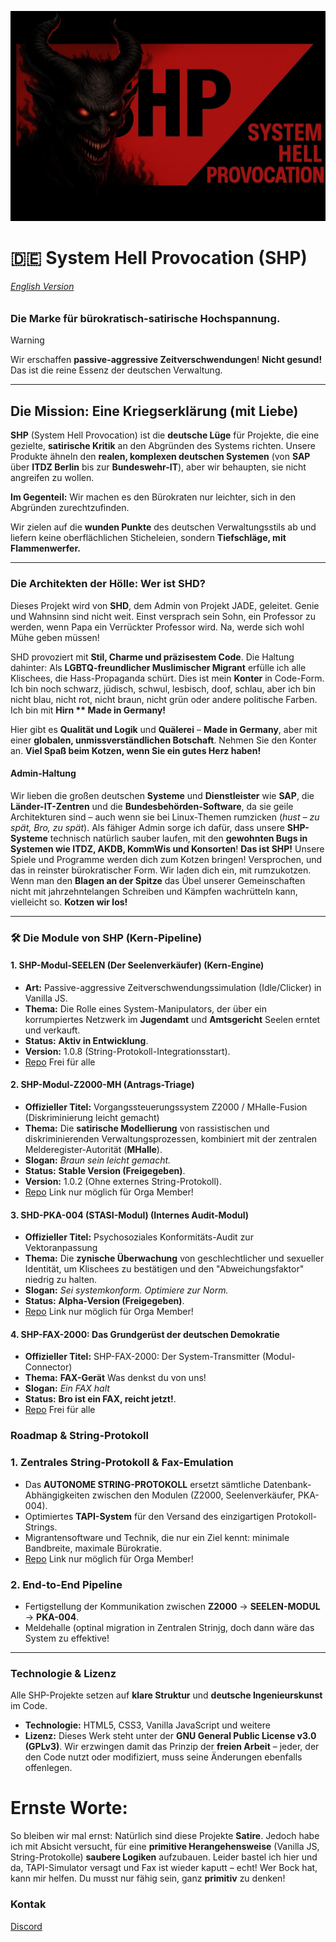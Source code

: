 

![SHP Games](git.webp)
# 🇩🇪 System Hell Provocation (SHP)

###### [English Version](english.md)
### Die Marke für bürokratisch-satirische Hochspannung.

> [!WARNING]
> Wir erschaffen **passive-aggressive Zeitverschwendungen**! **Nicht gesund!** Das ist die reine Essenz der deutschen Verwaltung.

---

## Die Mission: Eine Kriegserklärung (mit Liebe)

**SHP** (System Hell Provocation) ist die **deutsche Lüge** für Projekte, die eine gezielte, **satirische Kritik** an den Abgründen des Systems richten. Unsere Produkte ähneln den **realen, komplexen deutschen Systemen** (von **SAP** über **ITDZ Berlin** bis zur **Bundeswehr-IT**), aber wir behaupten, sie nicht angreifen zu wollen.

**Im Gegenteil:** Wir machen es den Bürokraten nur leichter, sich in den Abgründen zurechtzufinden.

Wir zielen auf die **wunden Punkte** des deutschen Verwaltungsstils ab und liefern keine oberflächlichen Sticheleien, sondern **Tiefschläge, mit Flammenwerfer.**

---

### Die Architekten der Hölle: Wer ist SHD?

Dieses Projekt wird von **SHD**, dem Admin von Projekt JADE, geleitet. Genie und Wahnsinn sind nicht weit. Einst versprach sein Sohn, ein Professor zu werden, wenn Papa ein Verrückter Professor wird. Na, 
werde sich wohl Mühe geben müssen!

SHD provoziert mit **Stil, Charme und präzisestem Code**. Die Haltung dahinter: Als **LGBTQ-freundlicher Muslimischer Migrant** erfülle ich alle Klischees, die Hass-Propaganda schürt. Dies ist mein **Konter** in Code-Form. Ich bin noch schwarz, jüdisch, schwul, lesbisch, doof, schlau, aber ich bin nicht blau, nicht rot, nicht braun, nicht grün oder andere politische Farben. Ich bin mit **Hirn ** Made in Germany!**

Hier gibt es **Qualität und Logik** und **Quälerei** – **Made in Germany**, aber mit einer **globalen, unmissverständlichen Botschaft**. Nehmen Sie den Konter an. **Viel Spaß beim Kotzen, wenn Sie ein gutes Herz haben!**

#### Admin-Haltung

Wir lieben die großen deutschen **Systeme** und **Dienstleister** wie **SAP**, die **Länder-IT-Zentren** und die **Bundesbehörden-Software**, da sie geile Architekturen sind – auch wenn sie bei Linux-Themen rumzicken (*hust – zu spät, Bro, zu spät*). Als fähiger Admin sorge ich dafür, dass unsere **SHP-Systeme** technisch natürlich sauber laufen, mit den **gewohnten Bugs in Systemen wie ITDZ, AKDB, KommWis und Konsorten**! **Das ist SHP!** Unsere Spiele und Programme werden dich zum Kotzen bringen! Versprochen, und das in reinster bürokratischer Form. Wir laden dich ein, mit rumzukotzen. Wenn man den **Blagen an der Spitze** das Übel unserer Gemeinschaften nicht mit jahrzehntelangen Schreiben und Kämpfen wachrütteln kann, vielleicht so. **Kotzen wir los!**

---

### 🛠️ Die Module von SHP (Kern-Pipeline)

#### 1. **SHP-Modul-SEELEN (Der Seelenverkäufer)** (Kern-Engine)

- **Art:** Passive-aggressive Zeitverschwendungssimulation (Idle/Clicker) in Vanilla JS.
- **Thema:** Die Rolle eines System-Manipulators, der über ein korrumpiertes Netzwerk im **Jugendamt** und **Amtsgericht** Seelen erntet und verkauft.
- **Status:** **Aktiv in Entwicklung**.
- **Version:** 1.0.8 (String-Protokoll-Integrationsstart).
- [Repo](https://github.com/System-Hell-Provocation/Der-Seelen-Verkaeufer) Frei für alle 

#### 2. **SHP-Modul-Z2000-MH (Antrags-Triage)**

- **Offizieller Titel:** Vorgangssteuerungssystem Z2000 / MHalle-Fusion (Diskriminierung leicht gemacht)
- **Thema:** Die **satirische Modellierung** von rassistischen und diskriminierenden Verwaltungsprozessen, kombiniert mit der zentralen Melderegister-Autorität (**MHalle**).
- **Slogan:** *Braun sein leicht gemacht.*
- **Status:** **Stable Version (Freigegeben)**.
- **Version:** 1.0.2 (Ohne externes String-Protokoll).
- [Repo](https://github.com/System-Hell-Provocation/SHD-PKA-004) Link nur möglich für Orga Member! 

#### 3. **SHD-PKA-004 (STASI-Modul)** (Internes Audit-Modul)

- **Offizieller Titel:** Psychosoziales Konformitäts-Audit zur Vektoranpassung
- **Thema:** Die **zynische Überwachung** von geschlechtlicher und sexueller Identität, um Klischees zu bestätigen und den "Abweichungsfaktor" niedrig zu halten.
- **Slogan:** *Sei systemkonform. Optimiere zur Norm.*
- **Status:** **Alpha-Version (Freigegeben)**.
- [Repo](https://github.com/System-Hell-Provocation/SHD-PKA-004) Link nur möglich für Orga Member!

#### 4.  **SHP-FAX-2000:** Das Grundgerüst der deutschen Demokratie

- **Offizieller Titel:** SHP-FAX-2000: Der System-Transmitter (Modul-Connector)
- **Thema:**  **FAX-Gerät** Was denkst du von uns!
- **Slogan:** *Ein FAX halt*
- **Status:** **Bro ist ein FAX, reicht jetzt!**.
- [Repo](https://github.com/System-Hell-Provocation/SHD-FAX-2000) Frei für alle


### Roadmap & String-Protokoll

### 1. Zentrales String-Protokoll & Fax-Emulation

- Das **AUTONOME STRING-PROTOKOLL** ersetzt sämtliche Datenbank-Abhängigkeiten zwischen den Modulen (Z2000, Seelenverkäufer, PKA-004).
- Optimiertes **TAPI-System** für den Versand des einzigartigen Protokoll-Strings.
- Migrantensoftware und Technik, die nur ein Ziel kennt: minimale Bandbreite, maximale Bürokratie.
- [Repo](https://github.com/System-Hell-Provocation/SHD-FAX-2000) Link nur möglich für Orga Member! 

### 2. End-to-End Pipeline
- Fertigstellung der Kommunikation zwischen **Z2000** → **SEELEN-MODUL** → **PKA-004**.
- Meldehalle (optinal migration in Zentralen Strinjg, doch dann wäre das System zu effektive!

---

### Technologie & Lizenz

Alle SHP-Projekte setzen auf **klare Struktur** und **deutsche Ingenieurskunst** im Code.

- **Technologie:** HTML5, CSS3, Vanilla JavaScript und weitere
- **Lizenz:** Dieses Werk steht unter der **GNU General Public License v3.0 (GPLv3)**. Wir erzwingen damit das Prinzip der **freien Arbeit** – jeder, der den Code nutzt oder modifiziert, muss seine Änderungen ebenfalls offenlegen.

# Ernste Worte:

So bleiben wir mal ernst: Natürlich sind diese Projekte **Satire**. Jedoch habe ich mit Absicht versucht, für eine **primitive Herangehensweise** (Vanilla JS, String-Protokolle) **saubere Logiken** aufzubauen. Leider bastel ich hier und da, TAPI-Simulator versagt und Fax ist wieder kaputt – echt! Wer Bock hat, kann mir helfen. Du musst nur fähig sein, ganz **primitiv** zu denken!

### Kontak
[Discord](https://discord.gg/s47Ms6Wsjm)
